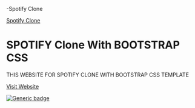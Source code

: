 -Spotify Clone

[Spotify Clone]()

# SPOTIFY Clone With BOOTSTRAP CSS

THIS WEBSITE FOR SPOTIFY CLONE WITH BOOTSTRAP CSS TEMPLATE

[Visit Website](https://www.spotify.com/in-en/free/?utm_source=in-en_brand_contextual_text&utm_medium=paidsearch&utm_campaign=alwayson_asia_in_premiumbusiness_core_brand_neev+contextual+in-en+google&gclid=CjwKCAiA68ebBhB-EiwALVC-NiPAV8kh5XPtjgVL4vlS3oHRDBFVizdUBmwulD9PrHKkVxQ3Le8IYBoCi1MQAvD_BwE&gclsrc=aw.ds)

[![Generic badge](https://img.shields.io/badge/Live-STATUS-<COLOR>.svg)](http://127.0.0.1:5500/index.html)